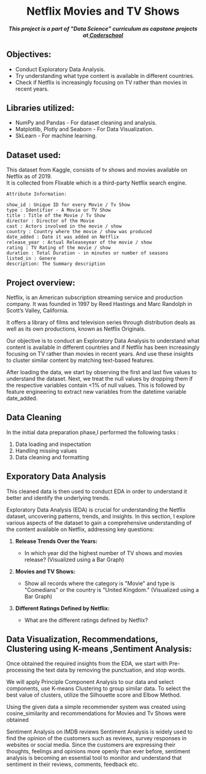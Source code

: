 
</p>
<h1 align="center"> Netflix Movies and TV Shows </h1>

<h5 align="center"> This project is a part of "Data Science” curriculum as capstone projects at<a href="[https://www.almabetter.com/](https://www.coderschool.vn/vi)"> Coderschool </a> </h5>

## Objectives:<br>
* Conduct Exploratory Data Analysis.
* Try understanding what type content is available in different countries.
* Check if Netflix is increasingly focusing on TV rather than movies in recent years.



## Libraries utilized:<br>
* NumPy and Pandas - For dataset cleaning and analysis.
* Matplotlib, Plotly and Seaborn - For Data Visualization.
* SkLearn  -  For machine learning.
 

## Dataset used:<br>
This dataset from Kaggle, consists of tv shows and movies available on Netflix as of 2019.<br>
It is collected from Flixable which is a third-party Netflix search engine.
``` 
Attribute Information:

show_id : Unique ID for every Movie / Tv Show
type : Identifier - A Movie or TV Show
title : Title of the Movie / Tv Show
director : Director of the Movie
cast : Actors involved in the movie / show
country : Country where the movie / show was produced
date_added : Date it was added on Netflix
release_year : Actual Releaseyear of the movie / show
rating : TV Rating of the movie / show
duration : Total Duration - in minutes or number of seasons
listed_in : Genere
description: The Summary description
```
## Project overview:<br>
<p>Netflix, is an American subscription streaming service and production company. It was founded in 1997 by Reed Hastings and Marc Randolph in Scott’s Valley, California.</p>
<p>It offers a library of films and television series through distribution deals as well as its own productions, known as Netflix Originals.</p>

<p>Our objective is to conduct an Exploratory Data Analysis to understand what content is available in different countries and if Netflix has been increasingly focusing on TV rather than movies in recent years. And use these insights to cluster similar content by matching text-based features.</p>

<p>After loading the data, we start by observing the first and last five values to understand the dataset.
Next, we treat the null values by dropping them if the respective variables contain <1% of null values. This is followed by feature engineering to extract new variables from the datetime variable date_added.</p>
 
## Data Cleaning
In the initial data preparation phase,I performed the following tasks : 
1. Data loading and inspectation
2. Handling missing values
3. Data cleaning and formatting

 ## Exporatory Data Analysis
<p>This cleaned data is then used to conduct EDA in order to understand it better and identify the underlying trends.</p>
Exploratory Data Analysis (EDA) is crucial for understanding the Netflix dataset, uncovering patterns, trends, and insights. In this section, I explore various aspects of the dataset to gain a comprehensive understanding of the content available on Netflix, addressing key questions:

1. **Release Trends Over the Years:**
   - In which year did the highest number of TV shows and movies release? (Visualized using a Bar Graph)

2. **Movies and TV Shows:**
   - Show all records where the category is "Movie" and type is "Comedians" or the country is "United Kingdom." (Visualized using a Bar Graph)

3. **Different Ratings Defined by Netflix:**
   - What are the different ratings defined by Netflix?
## Data Visualization, Recommendations, Clustering using K-means ,Sentiment Analysis:<br>


<p>Once obtained the required insights from the EDA, we start with Pre-processing the text data by removing the punctuation, and stop words.</p>
<p>We will apply Principle Component Analysis to our data and select components, use K-means Clustering to group similar data. To select the best value of clusters, utilize the Silhouette score and Elbow Method.</p>
<p> Using the given data a simple recommender system was created using cosine_similarity and recommendations for Movies and Tv Shows were obtained </p>
<p>Sentiment Analysis on IMDB reviews Sentiment Analysis is widely used to find the opinion of the customers such as reviews, survey responses in websites or social media. Since the customers are expressing their thoughts, feelings and opinions more openly than ever before, sentiment analysis is becoming an essential tool to monitor and understand that sentiment in their reviews, comments, feedback etc.</p>

